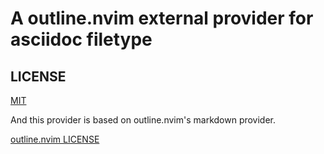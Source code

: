 # A outline.nvim external provider for asciidoc filetype


## LICENSE

[MIT](./LICENSE)

And this provider is based on outline.nvim's markdown provider. 

[outline.nvim LICENSE](./LICENSE_outline.nvim)
